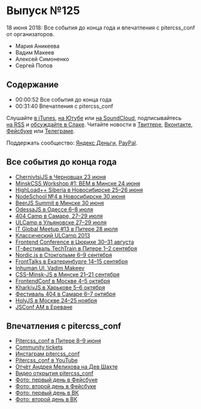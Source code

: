 # Выпуск №125

18 июня 2018: Все события до конца года и впечатления с pitercss_conf от организаторов.

- Мария Аникеева
- Вадим Макеев
- Алексей Симоненко
- Сергей Попов

## Содержание

- 00:00:52 Все события до конца года
- 00:31:40 Впечатления с pitercss_conf

Слушайте [в iTunes](https://itunes.apple.com/podcast/id1080500016), [на Ютубе](https://www.youtube.com/playlist?list=PLMBnwIwFEFHcwuevhsNXkFTcadeX5R1Go) или [на SoundCloud](https://soundcloud.com/web-standards), подписывайтесь [на RSS](https://web-standards.ru/podcast/feed/) и [обсуждайте в Слаке](http://slack.web-standards.ru/). Читайте новости в [Твиттере](https://twitter.com/webstandards_ru), [Вконтакте](https://vk.com/webstandards_ru), [Фейсбуке](https://www.facebook.com/webstandardsru) или [Телеграме](https://t.me/webstandards_ru).

Поддержать сообщество: [Яндекс Деньги](https://money.yandex.ru/to/41001119329753), [PayPal](https://www.paypal.me/pepelsbey).

## Все события до конца года

- [ChernivtsiJS в Черновцах 23 июня](https://chernivtsi.js.org/)
- [MinskCSS Workshop #1: BEM в Минске 24 июня](https://www.facebook.com/events/1948882512088707/)
- [HighLoad++ Siberia в Новосибирске 25–26 июня](http://www.highload.ru/siberia/2018/)
- [NodeSchool №4 в Новосибирске 30 июня](https://www.meetup.com/nodeschool_nsk/events/251039023/)
- [BeerJS Summit в Минске 30 июня](https://www.facebook.com/events/174232359959486/)
- [OdessaJS в Одессе 6–8 июля](http://odessajs.org/)
- [404 Camp в Самаре, 27–29 июля](http://www.404camp.ru)
- [ULCamp в Ульяновске 27–29 июля](https://2018.ulcamp.ru/)
- [IT Global Meetup #13 в Питере 28 июля](http://piter-united.ru/)
- [Классический ULCamp 2013](https://www.instagram.com/p/b_O2kyszvq/)
- [Frontend Conference в Цюрихе 30–31 августа](https://www.frontendconf.ch/)
- [IT-фестиваль TechTrain в Питере 1–2 сентября](https://techtrain.ru)
- [Nordic.js в Стокгольме 6–9 сентября](http://nordicjs.com/)
- [FrontTalks в Екатеринбурге 14–15 сентября](http://fronttalks.ru/)
- [Inhuman UI, Vadim Makeev](https://youtu.be/1N4t4xpXhmA)
- [CSS-Minsk-JS в Минске 21–21 сентября](http://css-minsk-js.by/)
- [FrontendConf в Москве 4–5 октября](http://frontendconf.ru/moscow/2018)
- [KharkivJS в Харькове 5–6 октября](https://kharkivjs.org/)
- [Фестиваль 404 в Самаре 6–7 октября](http://2018.404fest.ru/)
- [HolyJS в Москве 24–25 ноября](https://holyjs-moscow.ru/)
- [JSConf AM в Ереване](https://jsconf.am/)

## Впечатления с pitercss_conf

- [Pitercss_conf в Питере 8–9 июня](https://pitercss.com/)
- [Community tickets](https://pitercss.com/community)
- [Инстаграм pitercss_conf](https://www.instagram.com/pitercss_conf/)
- [Pitercss_conf в YouTube](https://www.youtube.com/channel/UCtPAnbDiup_1jWSDNBu_zVw)
- [Отчёт Андрея Мелихова на Дев Шахте](https://youtu.be/r3km4QP4v0Y)
- [Видео открытия pitercss_conf](https://youtu.be/rXGHz1bu-PA)
- [Фото: первый день в Фейсбуке](https://www.facebook.com/media/set/?set=a.609420032769836)
- [Фото: второй день в Фейсбуке](https://www.facebook.com/media/set/?set=a.610076079370898)
- [Фото: первый день в ВК](https://vk.com/album-161554363_253331504)
- [Фото: второй день в ВК](https://vk.com/album-161554363_256518725)
